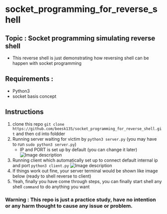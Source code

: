 # socket_programming_for_reverse_shell

## Topic : Socket programming simulating reverse shell
  - This reverse shell is just demonstrating how reversing shell can be happen with socket programming
## Requirements : 
  - Python3
  - socket basis concept
## Instructions
 1. clone this repo `git clone https://github.com/beesk135/socket_programming_for_reverse_shell.git` and then cd into foldder 
 2. Running server waiting for victim by `python3 server.py` (you may have to run `sudo python3 server.py`)
    - IP and PORT is set up by default (you can change it later)
    ![Image description](https://drive.google.com/open?id=1D1YNR3QTiLOpXz6855C_nEYAD-ckC9ur)
 3. Running client which automatically set up to connect default internal ip and port 
    `python3 client.py`
    ![Image description]()
 4. If things work out fine, your server terminal would be shown like image below (ready to shell reverse to client)
 5. Yeah, finally you have come through steps, you can finally start shell any shell `command` to do anything you want
 
### Warning : This repo is just a practice study, have no intention or any harm thought to cause any issue or problem.
    
  
	
